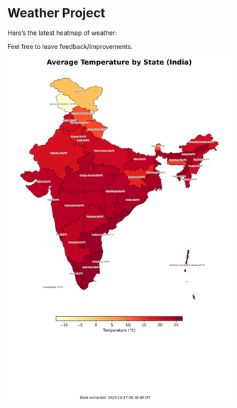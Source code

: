 # Weather Project

Here’s the latest heatmap of weather:

Feel free to leave feedback/improvements.

![India Heatmap](docs/assets/india_heatmap.png?v=F1953A)
